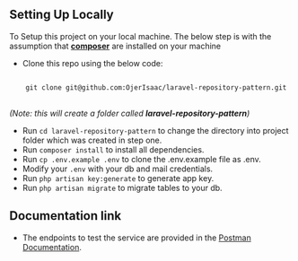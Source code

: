 ## Setting Up Locally

To Setup this project on your local machine. The below step is with the assumption that [**composer**](https://getcomposer.org/download/, 'Get Composer Download Documentation') are installed on your machine

- Clone this repo using the below code:
<pre>
<code>
    git clone git@github.com:OjerIsaac/laravel-repository-pattern.git
</code>
</pre>
_(Note: this will create a folder called _**laravel-repository-pattern**_)_
- Run `cd laravel-repository-pattern` to change the directory into project folder which was created in step one.
- Run `composer install` to install all dependencies.
- Run `cp .env.example .env` to clone the .env.example file as .env.
- Modify your `.env` with your db and mail credentials.
- Run `php artisan key:generate` to generate app key.
- Run `php artisan migrate` to migrate tables to your db.

## Documentation link
- The endpoints to test the service are provided in the [Postman Documentation](https://documenter.getpostman.com/view/25225100/2s9YymFito).